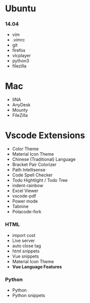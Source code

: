 # Ubuntu
### 14.04
* vim  
* .vimrc
* git
* firefox
* vlcplayer
* python3
* filezilla

# Mac
* IINA
* AnyDesk
* Mounty
* FileZilla

# Vscode Extensions
* Color Theme
* Material Icon Theme
* Chinese (Traditional) Language
* Bracket Pair Colorizer
* Path Intellisense
* Code Spell Checker
* Todo Hightlight / Todo Tree
* indent-rainbow
* Excel Viewer
* vscode-pdf
* Power mode
* Tabnine
* Polacode-fork

### HTML
* import cost
* Live server
* auto close tag
* html snippets
* Vue snippets
* Material Icon Theme
* **Vue Language Features**

### Python
* Python
* Python snippets

